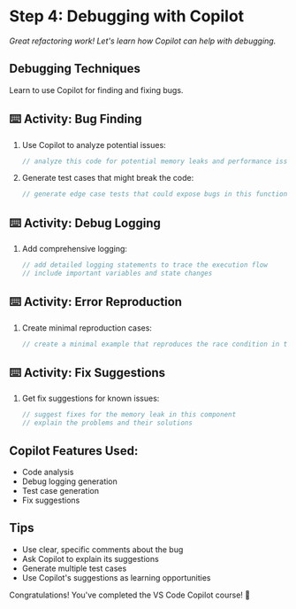# Step 4: Debugging with Copilot

_Great refactoring work! Let's learn how Copilot can help with debugging._

## Debugging Techniques

Learn to use Copilot for finding and fixing bugs.

## :keyboard: Activity: Bug Finding

1. Use Copilot to analyze potential issues:
   ```typescript
   // analyze this code for potential memory leaks and performance issues
   ```

2. Generate test cases that might break the code:
   ```typescript
   // generate edge case tests that could expose bugs in this function
   ```

## :keyboard: Activity: Debug Logging

1. Add comprehensive logging:
   ```typescript
   // add detailed logging statements to trace the execution flow
   // include important variables and state changes
   ```

## :keyboard: Activity: Error Reproduction

1. Create minimal reproduction cases:
   ```typescript
   // create a minimal example that reproduces the race condition in this code
   ```

## :keyboard: Activity: Fix Suggestions

1. Get fix suggestions for known issues:
   ```typescript
   // suggest fixes for the memory leak in this component
   // explain the problems and their solutions
   ```

## Copilot Features Used:
- Code analysis
- Debug logging generation
- Test case generation
- Fix suggestions

## Tips
- Use clear, specific comments about the bug
- Ask Copilot to explain its suggestions
- Generate multiple test cases
- Use Copilot's suggestions as learning opportunities

Congratulations! You've completed the VS Code Copilot course! 🎉
